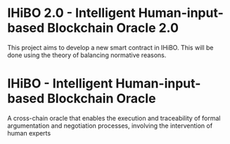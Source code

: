 # IHiBO 2.0 - Intelligent Human-input-based Blockchain Oracle 2.0
This project aims to develop a new smart contract in IHiBO. This will be done using the theory of balancing normative reasons.

# IHiBO - Intelligent Human-input-based Blockchain Oracle
A cross-chain oracle that enables the execution and traceability of formal argumentation and negotiation processes, involving the intervention of human experts
